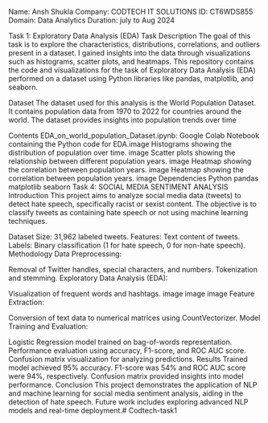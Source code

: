 Name: Ansh Shukla
Company: CODTECH IT SOLUTIONS
ID: CT6WDS855
Domain: Data Analytics
Duration: july to Aug 2024 


Task 1: Exploratory Data Analysis (EDA) Task Description The goal of this task is to explore the characteristics, distributions, correlations, and outliers present in a dataset. I gained insights into the data through visualizations such as histograms, scatter plots, and heatmaps. This repository contains the code and visualizations for the task of Exploratory Data Analysis (EDA) performed on a dataset using Python libraries like pandas, matplotlib, and seaborn.

Dataset The dataset used for this analysis is the World Population Dataset. It contains population data from 1970 to 2022 for countries around the world. The dataset provides insights into population trends over time

Contents EDA_on_world_population_Dataset.ipynb: Google Colab Notebook containing the Python code for EDA.image Histograms showing the distribution of population over time. image Scatter plots showing the relationship between different population years. image Heatmap showing the correlation between population years. image Heatmap showing the correlation between population years. image Dependencies Python pandas matplotlib seaborn Task 4: SOCIAL MEDIA SENTIMENT ANALYSIS Introduction This project aims to analyze social media data (tweets) to detect hate speech, specifically racist or sexist content. The objective is to classify tweets as containing hate speech or not using machine learning techniques.

Dataset Size: 31,962 labeled tweets. Features: Text content of tweets. Labels: Binary classification (1 for hate speech, 0 for non-hate speech). Methodology Data Preprocessing:

Removal of Twitter handles, special characters, and numbers. Tokenization and stemming. Exploratory Data Analysis (EDA):

Visualization of frequent words and hashtags. image image image Feature Extraction:

Conversion of text data to numerical matrices using CountVectorizer. Model Training and Evaluation:

Logistic Regression model trained on bag-of-words representation. Performance evaluation using accuracy, F1-score, and ROC AUC score. Confusion matrix visualization for analyzing predictions. Results Trained model achieved 95% accuracy. F1-score was 54% and ROC AUC score were 94%, respectively. Confusion matrix provided insights into model performance. Conclusion This project demonstrates the application of NLP and machine learning for social media sentiment analysis, aiding in the detection of hate speech. Future work includes exploring advanced NLP models and real-time deployment.# Codtech-task1
